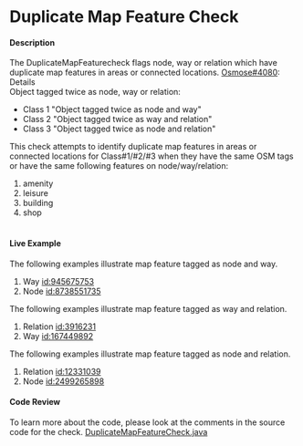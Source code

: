 # Duplicate Map Feature Check

#### Description
The DuplicateMapFeaturecheck flags node, way or relation which have duplicate map features in areas or connected locations.
[Osmose#4080](https://wiki.openstreetmap.org/wiki/Osmose/issues#4080): \
Details \
Object tagged twice as node, way or relation: 
* Class 1 "Object tagged twice as node and way" 
* Class 2 "Object tagged twice as way and relation" 
* Class 3 "Object tagged twice as node and relation" 

This check attempts to identify duplicate map features in areas or connected locations for Class#1/#2/#3 when they have the same OSM tags or have the same following features on node/way/relation:
1)  amenity
2)  leisure
3)  building 
4)  shop  
&nbsp;
&nbsp;
#### Live Example
The following examples illustrate map feature tagged as node and way.
1) Way [id:945675753](https://www.openstreetmap.org/way/945675753)
2) Node [id:8738551735](https://www.openstreetmap.org/node/8738551735)

The following examples illustrate map feature tagged as way and relation.
1) Relation [id:3916231](https://www.openstreetmap.org/relation/3916231)
2) Way [id:167449892](https://www.openstreetmap.org/way/167449892)

The following examples illustrate map feature tagged as node and relation.
1) Relation [id:12331039](https://www.openstreetmap.org/relation/12331039)
2) Node [id:2499265898](https://www.openstreetmap.org/node/2499265898)

#### Code Review

To learn more about the code, please look at the comments in the source code for the check.
[DuplicateMapFeatureCheck.java](../../src/main/java/org/openstreetmap/atlas/checks/validation/tag/DuplicateMapFeatureCheck.java)